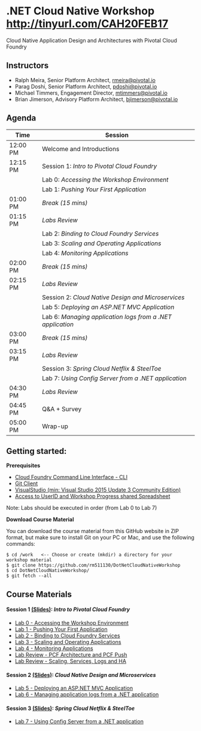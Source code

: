 # .NET Cloud Native Workshop  http://tinyurl.com/CAH20FEB17
Cloud Native Application Design and Architectures with Pivotal Cloud Foundry

## Instructors
- Ralph Meira, Senior Platform Architect, rmeira@pivotal.io
- Parag Doshi, Senior Platform Architect, pdoshi@pivotal.io
- Michael Timmers, Engagement Director, mtimmers@pivotal.io
- Brian Jimerson, Advisory Platform Architect, bjimerson@pivotal.io

## Agenda

Time | Session
---- | -------
12:00 PM  | Welcome and Introductions
12:15 PM  | Session 1: _Intro to Pivotal Cloud Foundry_
          | Lab 0: _Accessing the Workshop Environment_
          | Lab 1: _Pushing Your First Application_
01:00 PM  | _Break (15 mins)_
01:15 PM  | _Labs Review_
          | Lab 2: _Binding to Cloud Foundry Services_
          | Lab 3: _Scaling and Operating Applications_
          | Lab 4: _Monitoring Applications_
02:00 PM  | _Break (15 mins)_
02:15 PM  | _Labs Review_ 
          | Session 2: _Cloud Native Design and Microservices_
          | Lab 5: _Deploying an ASP.NET MVC Application_
          | Lab 6: _Managing application logs from a .NET application_
03:00 PM  | _Break (15 mins)_
03:15 PM  | _Labs Review_
          | Session 3: _Spring Cloud Netflix & SteelToe_
          | Lab 7: _Using Config Server from a .NET application_
04:30 PM  | _Labs Review_
04:45 PM  | Q&A + Survey
05:00 PM  | Wrap-up

## Getting started:

**Prerequisites**
- [Cloud Foundry Command Line Interface - CLI](https://github.com/cloudfoundry/cli)
- [Git Client](https://git-scm.com/downloads)
- [VisualStudio (min: Visual Studio 2015 Update 3 Community Edition)](https://www.visualstudio.com/downloads/)
- [Access to UserID and Workshop Progress shared Spreadsheet](http://bit.ly/2lwyflB)

Note: Labs should be executed in order (from Lab 0 to Lab 7)

**Download Course Material**

You can download the course material from this GitHub website in ZIP format, but make sure to install Git on your PC or Mac, and use the following commands:

```
$ cd /work   <-- Choose or create (mkdir) a directory for your workshop material
$ git clone https://github.com/rm511130/DotNetCloudNativeWorkshop
$ cd DotNetCloudNativeWorkshop/
$ git fetch --all
```

## Course Materials

#### Session 1 [(Slides)](session_01/Session_01.pdf): _Intro to Pivotal Cloud Foundry_
  - [Lab 0 - Accessing the Workshop Environment](session_01/lab_00/lab_00.adoc)
  - [Lab 1 - Pushing Your First Application](session_01/lab_01/lab_01.adoc)
  - [Lab 2 - Binding to Cloud Foundry Services](session_01/lab_02/lab_02.adoc)
  - [Lab 3 - Scaling and Operating Applications](session_01/lab_03/lab_03.adoc)
  - [Lab 4 - Monitoring Applications](session_01/lab_04/lab_04.adoc)
  - [Lab Review - PCF Architecture and PCF Push](session_01/Labs_Review_01.pdf)
  - [Lab Review - Scaling, Services, Logs and HA](session_01/Labs_Review_02.pdf)

#### Session 2 [(Slides)](session_02/Session_02.pdf): _Cloud Native Design and Microservices_
  - [Lab 5 - Deploying an ASP.NET MVC Application](session_02/lab_05/lab_05.adoc)
  - [Lab 6 - Managing application logs from a .NET application](session_02/lab_06/lab_06.adoc)

#### Session 3 [(Slides)](session_03/Session_03.pdf): _Spring Cloud Netflix & SteelToe_
  - [Lab 7 - Using Config Server from a .NET application](session_03/lab_07/lab_07.adoc)
